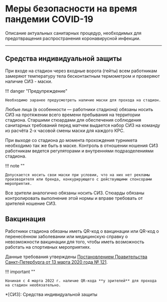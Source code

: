 # Меры безопасности на время пандемии COVID-19
Описание актуальных санитарных процедур, необходимых для предотвращения распространения коронавирусной инфекции. 

---

## Средства индивидуальной защиты
При входе на стадион через входные ворота (гейты) всем работникам замеряют температуру тела бесконтактным термометром и проверяют наличие СИЗ - маски.

!!! danger "Предупреждение"

    Необходимо заранее предусмотреть наличие маски для прохода на стадион.

Любые лица (в особенности — работники стадиона) обязаны носить СИЗ на протяжении всего времени пребывания на территории стадиона. Старшими стюардами для обеспечения соблюдения санитарных требований перед матчем выдается набор СИЗ на команду из расчёта 2-х часовой смены маски для каждого КРС.

При выходе со стадиона до момента прохождения турникета необходимо так же быть в маске. Контроль в отношении ношения СИЗ работникам ведется регуляторами и внутреннями подразделениями стадиона. 

!!! note ""

    Допускается носить свои маски при условии, что на них нет рекламы производителя или бренда, конкурирующего с действующими спонсорами мероприятия.

Все зрители аналогично обязаны носить СИЗ. Стюарды обязаны контролировать выполнение этой нормы и вправе требовать от зрителей ношение СИЗ.

## Вакцинация

Работники стадиона обязаны иметь QR-код о вакцинации или QR-код о перенесённом заболевании или медицинскую справку о невозможности вакцинации для того, чтобы иметь возможность работать на спортивных мероприятиях. 

Данные требования утверждены [Постановлением Правительства Санкт-Петербурга от 13 марта 2020 года № 121](https://docs.cntd.ru/document/564437085). 

!!! important ""

    Начиная с 4 марта 2022 г. наличие QR-кода **у зрителей** для прохода на стадион необязательно.
    
*[СИЗ]: Средства индивидуальной защиты
